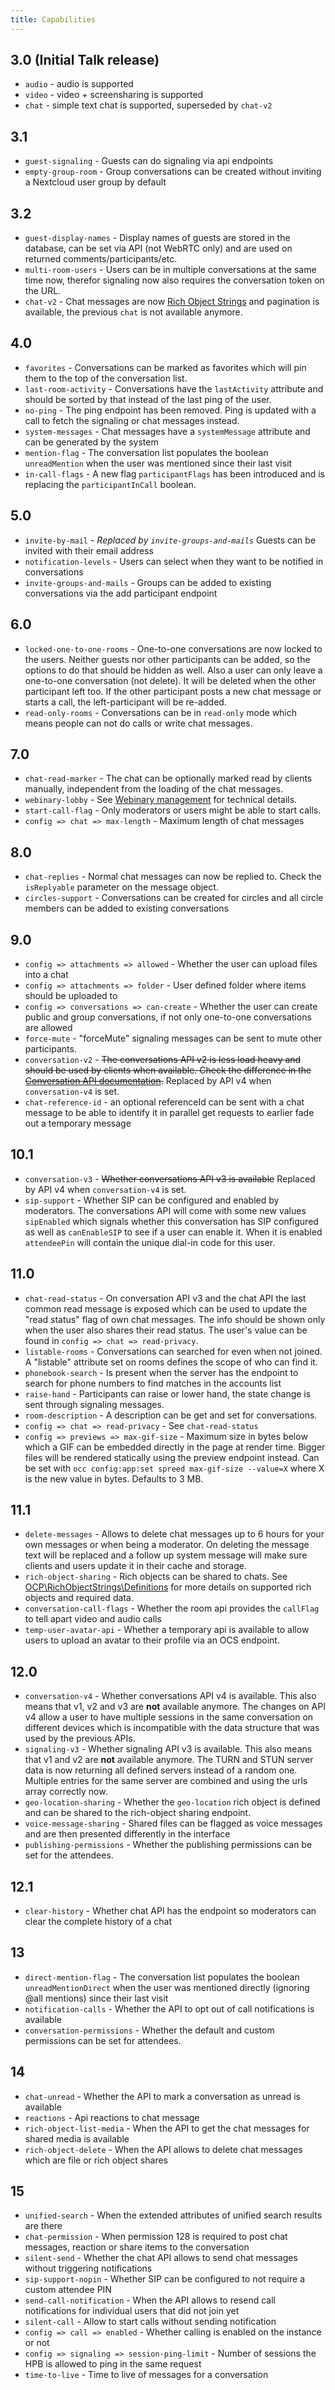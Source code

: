```yaml
---
title: Capabilities
---
```


## 3.0 (Initial Talk release)
* `audio` - audio is supported
* `video` - video + screensharing is supported
* `chat` - simple text chat is supported, superseded by `chat-v2`

## 3.1
* `guest-signaling` - Guests can do signaling via api endpoints
* `empty-group-room` - Group conversations can be created without inviting a Nextcloud user group by default

## 3.2
* `guest-display-names` - Display names of guests are stored in the database, can be set via API (not WebRTC only) and are used on returned comments/participants/etc.
* `multi-room-users` - Users can be in multiple conversations at the same time now, therefor signaling now also requires the conversation token on the URL.
* `chat-v2` - Chat messages are now [Rich Object Strings](https://github.com/nextcloud/server/issues/1706) and pagination is available, the previous `chat` is not available anymore.

## 4.0
* `favorites` - Conversations can be marked as favorites which will pin them to the top of the conversation list.
* `last-room-activity` - Conversations have the `lastActivity` attribute and should be sorted by that instead of the last ping of the user.
* `no-ping` - The ping endpoint has been removed. Ping is updated with a call to fetch the signaling or chat messages instead.
* `system-messages` - Chat messages have a `systemMessage` attribute and can be generated by the system
* `mention-flag` - The conversation list populates the boolean `unreadMention` when the user was mentioned since their last visit
* `in-call-flags` - A new flag `participantFlags` has been introduced and is replacing the `participantInCall` boolean.

## 5.0
* `invite-by-mail` - *Replaced by `invite-groups-and-mails`* Guests can be invited with their email address
* `notification-levels` - Users can select when they want to be notified in conversations
* `invite-groups-and-mails` - Groups can be added to existing conversations via the add participant endpoint

## 6.0
* `locked-one-to-one-rooms` - One-to-one conversations are now locked to the users. Neither guests nor other participants can be added, so the options to do that should be hidden as well. Also a user can only leave a one-to-one conversation (not delete). It will be deleted when the other participant left too. If the other participant posts a new chat message or starts a call, the left-participant will be re-added.
* `read-only-rooms` - Conversations can be in `read-only` mode which means people can not do calls or write chat messages.

## 7.0
* `chat-read-marker` - The chat can be optionally marked read by clients manually, independent from the loading of the chat messages.
* `webinary-lobby` - See [Webinary management](webinar.md) for technical details.
* `start-call-flag` - Only moderators or users might be able to start calls.
* `config => chat => max-length` - Maximum length of chat messages


## 8.0
* `chat-replies` - Normal chat messages can now be replied to. Check the `isReplyable` parameter on the message object.
* `circles-support` - Conversations can be created for circles and all circle members can be added to existing conversations


## 9.0
* `config => attachments => allowed` - Whether the user can upload files into a chat
* `config => attachments => folder` - User defined folder where items should be uploaded to
* `config => conversations => can-create` - Whether the user can create public and group conversations, if not only one-to-one conversations are allowed
* `force-mute` - "forceMute" signaling messages can be sent to mute other participants.
* `conversation-v2` - ~~The conversations API v2 is less load heavy and should be used by clients when available. Check the difference in the [Conversation API documentation](conversation.md).~~ Replaced by API v4 when `conversation-v4` is set.
* `chat-reference-id` - an optional referenceId can be sent with a chat message to be able to identify it in parallel get requests to earlier fade out a temporary message

## 10.1
* `conversation-v3` - ~~Whether conversations API v3 is available~~ Replaced by API v4 when `conversation-v4` is set.
* `sip-support` - Whether SIP can be configured and enabled by moderators. The conversations API will come with some new values `sipEnabled` which signals whether this conversation has SIP configured as well as `canEnableSIP` to see if a user can enable it. When it is enabled `attendeePin` will contain the unique dial-in code for this user.

## 11.0
* `chat-read-status` - On conversation API v3 and the chat API the last common read message is exposed which can be used to update the "read status" flag of own chat messages. The info should be shown only when the user also shares their read status. The user's value can be found in `config => chat => read-privacy`.
* `listable-rooms` - Conversations can searched for even when not joined. A "listable" attribute set on rooms defines the scope of who can find it.
* `phonebook-search` - Is present when the server has the endpoint to search for phone numbers to find matches in the accounts list
* `raise-hand` - Participants can raise or lower hand, the state change is sent through signaling messages.
* `room-description` - A description can be get and set for conversations.
* `config => chat => read-privacy` - See `chat-read-status`
* `config => previews => max-gif-size` - Maximum size in bytes below which a GIF can be embedded directly in the page at render time. Bigger files will be rendered statically using the preview endpoint instead. Can be set with `occ config:app:set spreed max-gif-size --value=X` where X is the new value in bytes. Defaults to 3 MB.

## 11.1
* `delete-messages` - Allows to delete chat messages up to 6 hours for your own messages or when being a moderator. On deleting the message text will be replaced and a follow up system message will make sure clients and users update it in their cache and storage.
* `rich-object-sharing` - Rich objects can be shared to chats. See [OCP\RichObjectStrings\Definitions](https://github.com/nextcloud/server/blob/master/lib/public/RichObjectStrings/Definitions.php) for more details on supported rich objects and required data.
* `conversation-call-flags` - Whether the room api provides the `callFlag` to tell apart video and audio calls
* `temp-user-avatar-api` - Whether a temporary api is available to allow users to upload an avatar to their profile via an OCS endpoint.

## 12.0
* `conversation-v4` - Whether conversations API v4 is available. This also means that v1, v2 and v3 are **not** available anymore. The changes on API v4 allow a user to have multiple sessions in the same conversation on different devices which is incompatible with the data structure that was used by the previous APIs.
* `signaling-v3` - Whether signaling API v3 is available. This also means that v1 and v2 are **not** available anymore. The TURN and STUN server data is now returning all defined servers instead of a random one. Multiple entries for the same server are combined and using the urls array correctly now.
* `geo-location-sharing` - Whether the `geo-location` rich object is defined and can be shared to the rich-object sharing endpoint.
* `voice-message-sharing` - Shared files can be flagged as voice messages and are then presented differently in the interface
* `publishing-permissions` - Whether the publishing permissions can be set for the attendees.

## 12.1
* `clear-history` - Whether chat API has the endpoint so moderators can clear the complete history of a chat

## 13
* `direct-mention-flag` - The conversation list populates the boolean `unreadMentionDirect` when the user was mentioned directly (ignoring @all mentions) since their last visit
* `notification-calls` - Whether the API to opt out of call notifications is available
* `conversation-permissions` - Whether the default and custom permissions can be set for attendees.

## 14
* `chat-unread` - Whether the API to mark a conversation as unread is available
* `reactions` - Api reactions to chat message
* `rich-object-list-media` - When the API to get the chat messages for shared media is available
* `rich-object-delete` - When the API allows to delete chat messages which are file or rich object shares

## 15
* `unified-search` - When the extended attributes of unified search results are there
* `chat-permission` - When permission 128 is required to post chat messages, reaction or share items to the conversation
* `silent-send` - Whether the chat API allows to send chat messages without triggering notifications
* `sip-support-nopin` - Whether SIP can be configured to not require a custom attendee PIN
* `send-call-notification` - When the API allows to resend call notifications for individual users that did not join yet
* `silent-call` - Allow to start calls without sending notification
* `config => call => enabled` - Whether calling is enabled on the instance or not
* `config => signaling => session-ping-limit` - Number of sessions the HPB is allowed to ping in the same request
* `time-to-live` - Time to live of messages for a conversation
